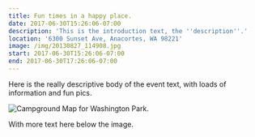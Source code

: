 ```yaml
---
title: Fun times in a happy place.
date: 2017-06-30T15:26:06-07:00
description: 'This is the introduction text, the ''description''.'
location: '6300 Sunset Ave, Anacortes, WA 98221'
image: /img/20130827_114908.jpg
start: 2017-06-30T15:26:06-07:00
end: 2017-06-30T17:26:06-07:00
---
```

Here is the really descriptive body of the event text, with loads of information and fun pics.

![Campground Map for Washington Park.](/img/2017-06-28_15-30-00.png)

With more text here below the image.
